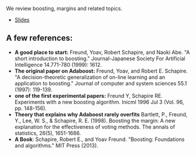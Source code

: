 We review boosting, margins and related topics.

* [Slides](https://docs.google.com/presentation/d/1O0a_gY1ZBLJInZgXt9bW6V4tXLmgJ66_/edit?usp=share_link&ouid=110910549275477154864&rtpof=true&sd=true)

## A few references:
* **A good place to start:** Freund, Yoav, Robert Schapire, and Naoki Abe. "A short introduction to boosting." Journal-Japanese Society For Artificial Intelligence 14.771-780 (1999): 1612.
* **The original paper on Adaboost:** Freund, Yoav, and Robert E. Schapire. "A decision-theoretic generalization of on-line learning and an application to boosting." Journal of computer and system sciences 55.1 (1997): 119-139.
* **one of the first experimental papers:** Freund Y, Schapire RE. Experiments with a new boosting algorithm. Inicml 1996 Jul 3 (Vol. 96, pp. 148-156).
* **Theory that explains why Adaboost rarely overfits** Bartlett, P., Freund, Y., Lee, W. S., & Schapire, R. E. (1998). Boosting the margin: A new explanation for the effectiveness of voting methods. The annals of statistics, 26(5), 1651-1686.
* **A Book**: Schapire, Robert E., and Yoav Freund. "Boosting: Foundations and algorithms." MIT Press (2013).

